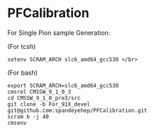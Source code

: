 # PFCalibration  
For Single Pion sample Generation:

(For tcsh)  
```
setenv SCRAM_ARCH slc6_amd64_gcc530 </br>
```
(For bash)
```
export SCRAM_ARCH=slc6_amd64_gcc530
cmsrel CMSSW_9_1_0_3
cd CMSSW_9_1_0_pre3/src
git clone -b For_91X_devel git@github.com:spandeyehep/PFCalibration.git
scram b -j 40
cmsenv
```
